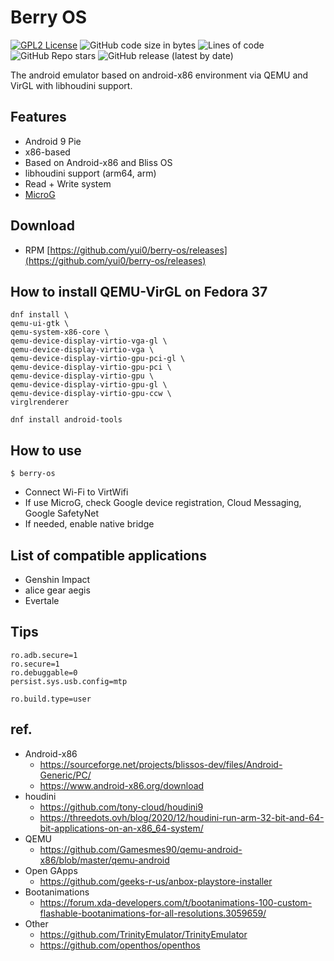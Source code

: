 # Berry OS

[![GPL2 License](https://img.shields.io/badge/license-GPL2-blue.svg?style=flat)](LICENSE)
![GitHub code size in bytes](https://img.shields.io/github/languages/code-size/yui0/berry-os)
![Lines of code](https://img.shields.io/tokei/lines/github/yui0/berry-os)
![GitHub Repo stars](https://img.shields.io/github/stars/yui0/berry-os?style=social)
![GitHub release (latest by date)](https://img.shields.io/github/v/release/yui0/berry-os)

The android emulator based on android-x86 environment via QEMU and VirGL with libhoudini support.

## Features

* Android 9 Pie
* x86-based
* Based on Android-x86 and Bliss OS
* libhoudini support (arm64, arm)
* Read + Write system
* [MicroG](https://microg.org/download.html)

## Download

* RPM [https://github.com/yui0/berry-os/releases](https://github.com/yui0/berry-os/releases)

## How to install QEMU-VirGL on Fedora 37

```
dnf install \
qemu-ui-gtk \
qemu-system-x86-core \
qemu-device-display-virtio-vga-gl \
qemu-device-display-virtio-vga \
qemu-device-display-virtio-gpu-pci-gl \
qemu-device-display-virtio-gpu-pci \
qemu-device-display-virtio-gpu \
qemu-device-display-virtio-gpu-gl \
qemu-device-display-virtio-gpu-ccw \
virglrenderer

dnf install android-tools
```

## How to use

```
$ berry-os
```

* Connect Wi-Fi to VirtWifi
* If use MicroG, check Google device registration, Cloud Messaging, Google SafetyNet
* If needed, enable native bridge

## List of compatible applications

* Genshin Impact
* alice gear aegis
* Evertale

## Tips

```default.prop
ro.adb.secure=1
ro.secure=1
ro.debuggable=0
persist.sys.usb.config=mtp
```

```build.prop
ro.build.type=user
```

## ref.

* Android-x86
  * https://sourceforge.net/projects/blissos-dev/files/Android-Generic/PC/
  * https://www.android-x86.org/download
* houdini
  * https://github.com/tony-cloud/houdini9
  * https://threedots.ovh/blog/2020/12/houdini-run-arm-32-bit-and-64-bit-applications-on-an-x86_64-system/
* QEMU
  * https://github.com/Gamesmes90/qemu-android-x86/blob/master/qemu-android
* Open GApps
  * https://github.com/geeks-r-us/anbox-playstore-installer
* Bootanimations
  * https://forum.xda-developers.com/t/bootanimations-100-custom-flashable-bootanimations-for-all-resolutions.3059659/
* Other
  * https://github.com/TrinityEmulator/TrinityEmulator
  * https://github.com/openthos/openthos
